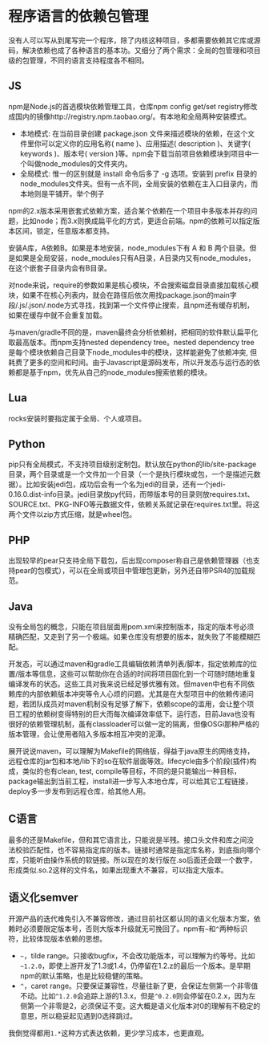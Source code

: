# 程序语言的依赖包管理

没有人可以写从到尾写完一个程序，除了内核这种项目，多都需要依赖其它库或源码，解决依赖也成了各种语言的基本功。又细分了两个需求：全局的包管理和项目级的包管理，不同的语言支持程度各不相同。

## JS

npm是Node.js的首选模块依赖管理工具，仓库npm config get/set registry修改成国内的镜像http://registry.npm.taobao.org/。有本地和全局两种安装模式。

* 本地模式: 在当前目录创建 package.json 文件来描述模块的依赖，在这个文件里你可以定义你的应用名称( name )、应用描述( description )、关键字( keywords )、版本号( version )等。npm会下载当前项目依赖模块到项目中一个叫做node_modules的文件夹内。
* 全局模式: 惟一的区别就是 install 命令后多了 -g 选项。安装到 prefix 目录的node_modules文件夹。但有一点不同，全局安装的依赖在主入口目录内，而本地则是平铺开。举个例子

npm的2.x版本采用嵌套式依赖方案，适合某个依赖在一个项目中多版本并存的问题，比如node；而3.x则换成扁平化的方式，更适合前端。npm的依赖可以指定版本区间，锁定，任意版本都支持。

安装A库，A依赖B。如果是本地安装，node_modules下有 A 和 B 两个目录。但是如果是全局安装，node_modules只有A目录，A目录内又有node_modules，在这个嵌套子目录内会有B目录。

对node来说，require的参数如果是核心模块，不会搜索磁盘目录直接加载核心模块，如果不在核心列表内，就会在路径后依次用找package.json的main字段/.js/.json/.node方式寻找，找到第一个文件停止搜索，且npm还有缓存机制，如果在缓存中就不会重复加载。

与maven/gradle不同的是，maven最终会分析依赖树，把相同的软件默认扁平化取最高版本。而npm支持nested dependency tree。nested dependency tree是每个模块依赖自己目录下node_modules中的模块，这样能避免了依赖冲突, 但耗费了更多的空间和时间。由于Javascript是源码发布，所以开发态与运行态的依赖都是基于npm，优先从自己的node_modules搜索依赖的模块。

## Lua

rocks安装时要指定属于全局、个人或项目。

## Python

pip只有全局模式，不支持项目级别定制包。默认放在python的lib/site-package目录，两个目录或是一个文件加一个目录（一个是执行模块或包，一个是描述元数据）。比如安装jedi包，成功后会有一个名为jedi的目录，还有一个jedi-0.16.0.dist-info目录。jedi目录放py代码，而带版本号的目录则放requires.txt、SOURCE.txt、PKG-INFO等元数据文件，依赖关系就记录在requires.txt里。将这两个文件以zip方式压缩，就是wheel包。

## PHP

出现较早的pear只支持全局下载包，后出现composer称自己是依赖管理器（也支持pear的包模式），可以在全局或项目中管理包更新，另外还自带PSR4的加载规范。

## Java

没有全局包的概念，只能在项目层面用pom.xml来控制版本，指定的版本号必须精确匹配，又走到了另一个极端。如果仓库没有想要的版本，就失败了不能模糊匹配。

开发态，可以通过maven和gradle工具编辑依赖清单列表/脚本，指定依赖库的位置/版本等信息，这些可以帮助你在合适的时间将项目固化到一个可随时随地重复编译发布的状态。这些工具对我来说已经足够优雅有效。但maven中也有不同依赖库的内部依赖版本冲突等令人心烦的问题。尤其是在大型项目中的依赖传递问题，若团队成员对maven机制没有足够了解下，依赖scope的滥用，会让整个项目工程的依赖树变得特别的巨大而每次编译效率低下。运行态，目前Java也没有很好的依赖管理机制，虽有classloader可以做一定的隔离，但像OSGi那种严格的版本管理，会让使用者陷入多版本相互冲突的泥潭。

展开说说maven，可以理解为Makefile的网络版，得益于java原生的网络支持，远程仓库的jar包和本地/lib下的so在软件层面等效。lifecycle由多个阶段(插件)构成，类似的也有clean, test, compile等目标，不同的是只能输出一种目标，package输出到当前工程，install进一步写入本地仓库，可以给其它工程链接，deploy多一步发布到远程仓库，给其他人用。

## C语言

最多的还是Makefile，但和其它语言比，只能说是半残。接口头文件和库之间没法校验匹配性，也不容易指定库的版本。链接时通常是指定库名称，到底指向哪个库，只能听由操作系统的软链接。所以现在的发行版在.so后面还会跟一个数字，形成类似.so.2这样的文件名，如果出现重大不兼容，可以指定大版本。

## 语义化semver

开源产品的迭代难免引入不兼容修改，通过目前社区都认同的语义化版本方案，依赖时必须要限定版本号，否则大版本升级就无可挽回了。npm有`~`和`^`两种标识符，比较体现版本依赖的思想。

* `~`，tilde range。只接收bugfix，不会改功能版本，可以理解为约等号。比如`~1.2.0`，即使上游开发了1.3或1.4，仍停留在1.2.z的最后一个版本。是早期npm的默认策略，也是比较稳健的策略。
* `^`，caret range。只要保证兼容性，尽量往新了更，会保证左侧第一个非零值不动。比如`^1.2.0`会追踪上游的1.3.x，但是`^0.2.0`则会停留在0.2.x，因为左侧第一个非零是2，必须保证不变。这大概是语义化版本对0的理解有不稳定的意思，所以稳妥起见遇到0选择跳过。

我倒觉得都用`1.*`这种方式表达依赖，更少学习成本，也更直观。